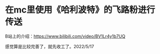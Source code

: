 # 在mc里使用《哈利波特》的飞路粉进行传送

B站上的介绍：https://www.bilibili.com/video/BV1Lr4y1b7UQ

感觉算是比较完善了，就先收工了。2022/5/17
